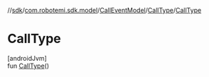 //[sdk](../../../../index.md)/[com.robotemi.sdk.model](../../index.md)/[CallEventModel](../index.md)/[CallType](index.md)/[CallType](-call-type.md)

# CallType

[androidJvm]\
fun [CallType](-call-type.md)()
